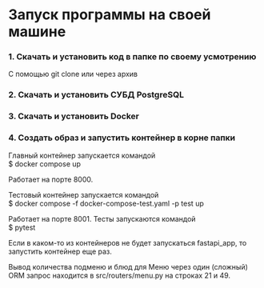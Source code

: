 # Запуск программы на своей машине

### 1. Скачать и установить код в папке по своему усмотрению

С помощью git clone или через архив

### 2. Скачать и установить СУБД PostgreSQL

### 3. Скачать и установить Docker

### 4. Создать образ и запустить контейнер в корне папки

Главный контейнер запускается командой\
$ docker compose up

Работает на порте 8000.

Тестовый контейнер запускается командой\
$ docker compose -f docker-compose-test.yaml -p test up

Работает на порте 8001. Тесты запускаются командой\
$ pytest

Если в каком-то из контейнеров не будет запускаться fastapi_app, то запустить контейнер еще раз.

Вывод количества подменю и блюд для Меню через один (сложный) ORM запрос находится в src/routers/menu.py на строках 21 и 49.
